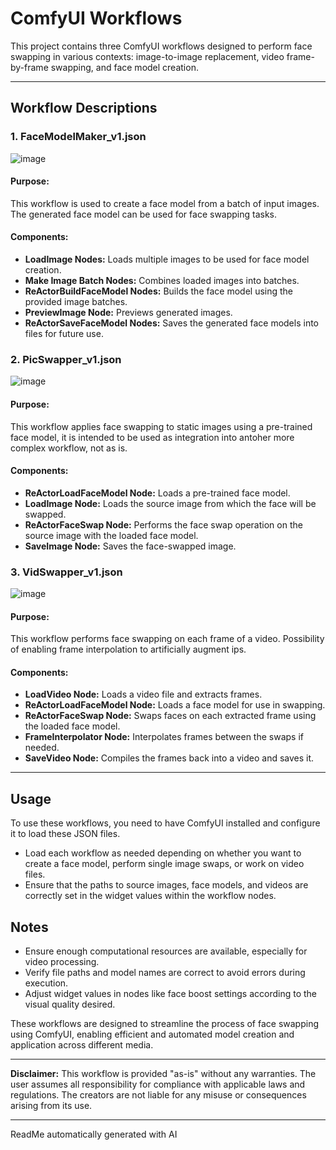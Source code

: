 # ComfyUI Workflows

This project contains three ComfyUI workflows designed to perform face swapping in various contexts: image-to-image replacement, video frame-by-frame swapping, and face model creation.

--- 

## Workflow Descriptions

### 1. FaceModelMaker_v1.json

![image](https://github.com/user-attachments/assets/97803021-a0a8-4226-b183-b48e6eb55a35)

#### Purpose:
This workflow is used to create a face model from a batch of input images. The generated face model can be used for face swapping tasks.

#### Components:
- **LoadImage Nodes:** Loads multiple images to be used for face model creation.
- **Make Image Batch Nodes:** Combines loaded images into batches.
- **ReActorBuildFaceModel Nodes:** Builds the face model using the provided image batches.
- **PreviewImage Node:** Previews generated images.
- **ReActorSaveFaceModel Nodes:** Saves the generated face models into files for future use.

### 2. PicSwapper_v1.json

![image](https://github.com/user-attachments/assets/87b118cf-6afa-4c3a-aeed-f7a5684f2b61)

#### Purpose:
This workflow applies face swapping to static images using a pre-trained face model, it is intended to be used as integration into antoher more complex workflow, not as is. 

#### Components:
- **ReActorLoadFaceModel Node:** Loads a pre-trained face model.
- **LoadImage Node:** Loads the source image from which the face will be swapped.
- **ReActorFaceSwap Node:** Performs the face swap operation on the source image with the loaded face model.
- **SaveImage Node:** Saves the face-swapped image.

### 3. VidSwapper_v1.json

![image](https://github.com/user-attachments/assets/0d09cfeb-b966-48ad-bbac-98439f248e3f)

#### Purpose:
This workflow performs face swapping on each frame of a video. Possibility of enabling frame interpolation to artificially augment ips. 

#### Components:
- **LoadVideo Node:** Loads a video file and extracts frames.
- **ReActorLoadFaceModel Node:** Loads a face model for use in swapping.
- **ReActorFaceSwap Node:** Swaps faces on each extracted frame using the loaded face model.
- **FrameInterpolator Node:** Interpolates frames between the swaps if needed.
- **SaveVideo Node:** Compiles the frames back into a video and saves it.

--- 

## Usage

To use these workflows, you need to have ComfyUI installed and configure it to load these JSON files.
- Load each workflow as needed depending on whether you want to create a face model, perform single image swaps, or work on video files.
- Ensure that the paths to source images, face models, and videos are correctly set in the widget values within the workflow nodes.

## Notes
- Ensure enough computational resources are available, especially for video processing.
- Verify file paths and model names are correct to avoid errors during execution.
- Adjust widget values in nodes like face boost settings according to the visual quality desired.

These workflows are designed to streamline the process of face swapping using ComfyUI, enabling efficient and automated model creation and application across different media.

---

**Disclaimer:** 
This workflow is provided "as-is" without any warranties. 
The user assumes all responsibility for compliance with applicable laws and regulations. 
The creators are not liable for any misuse or consequences arising from its use.

---

ReadMe automatically generated with AI
